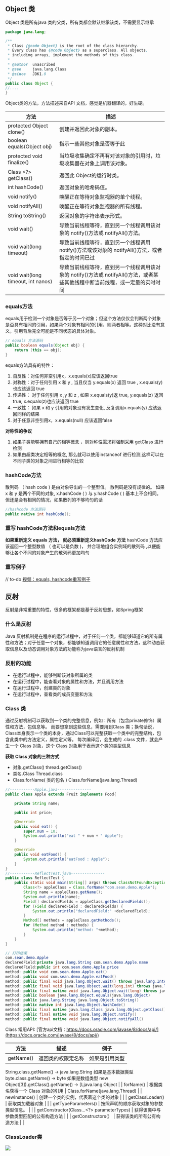 ## Object 类
Object 类是所有java 类的父类，所有类都会默认继承该类，不需要显示继承
```java
package java.lang;

/**
 * Class {@code Object} is the root of the class hierarchy.
 * Every class has {@code Object} as a superclass. All objects,
 * including arrays, implement the methods of this class.
 *
 * @author  unascribed
 * @see     java.lang.Class
 * @since   JDK1.0
 */
public class Object {
//....
}
```
Object类的方法，方法描述来自API 文档，感觉是机器翻译的，好生硬。

| 方法 | 描述 |
| --- | --- |
| protected Object clone()  | 创建并返回此对象的副本。 |
| boolean equals(Object obj)  | 指示一些其他对象是否等于此 |
| protected void finalize()  | 当垃圾收集确定不再有对该对象的引用时，垃圾收集器在对象上调用该对象。   |
| Class <?> getClass()  | 返回此 Object的运行时类。   |
| int hashCode()  | 返回对象的哈希码值。 |
| void notify()  | 唤醒正在等待对象监视器的单个线程。 |
| void notifyAll()  | 唤醒正在等待对象监视器的所有线程。   |
| String toString()  | 返回对象的字符串表示形式。 |
| void wait()  | 导致当前线程等待，直到另一个线程调用该对象的 notify()方法或 notifyAll()方法。 |
| void wait(long timeout)  | 导致当前线程等待，直到另一个线程调用 notify()方法或该对象的 notifyAll()方法，或者指定的时间已过 |
| void wait(long timeout, int nanos)  | 导致当前线程等待，直到另一个线程调用该对象的 notify()方法或 notifyAll()方法，或者某些其他线程中断当前线程，或一定量的实时时间 |

### equals方法
equals用于检测一个对象是否等于另一个对象；但这个方法仅仅会判断两个对象是否具有相同的引用，如果两个对象有相同的引用，则两者相等。这种对比没有意义，引用背后完全可能是不同状态的具体对象。
```java
// equals 方法源码
public boolean equals(Object obj) {
    return (this == obj);
}
```
equals方法具有的特性：

1. 自反性：对任何非空引用x，x.equals(x)应该返回true
2. 对称性：对于任何引用 x 和 y , 当且仅当 y.equals(x) 返回 true , x.equals(y) 也应该返回 true
3. 传递性： 对于任何引用 x ,y 和 z , 如果 x.equals(y)返 true, y.equals(z) 返回 true, x.equals(z)也应该返回 true
4. 一致性： 如果 x 和 y 引用的对象没有发生变化, 反复调用x.equals(y) 应该返回同样的结果
5. 对于任意非空引用x，x.equals(null) 应该返回false

**对称性的争议**

1. 如果子类能够拥有自己的相等概念 ，则对称性需求将强制采用 getClass 进行检测
2. 如果由超类决定相等的概念, 那么就可以使用instanceof 进行检测,这样可以在不同子类的对象之间进行相等的比较
### hashCode方法
散列码 （ hash code ) 是由对象导出的一个整型值。 散列码是没有规律的。
如果x 和 y 是两个不同的对象, x.hashCode ( ) 与 y.hashCode ( ) 基本上不会相同。但还是会有相同的情况，如果散列的不够均匀的话
```java
//hashcode 方法源码
public native int hashCode();
```
### 重写 hashCode方法和equals方法


**如果重新定义 equals 方法， 就必须重新定义hashCode 方法**
hashCode 方法应该返回一个整型数值 （ 也可以是负数 )， 并合理地组合实例域的散列码 ,以便能够让各个不同的对象产生的散列码更加均匀

### 重写例子
// to-do [视频：equals, hashcode重写例子](https://www.bilibili.com/video/BV11A411q7UK?from=search&seid=10408192158774005860&spm_id_from=333.337.0.0)
## 反射
反射是非常重要的特性，很多的框架都是基于反射思想，如Spring框架
### 什么是反射
Java 反射机制是在程序的运⾏过程中，对于任何⼀个类，都能够知道它的所有属性和⽅法；对于任意⼀个对象，都能够知道调⽤它的任意属性和⽅法，这种动态获取信息以及动态调⽤对象⽅法的功能称为java语⾔的反射机制
### 反射的功能

- 在运行过程中，能够判断该对象所属的类
- 在运行过程中，能查看对象的属性和方法，并且调用方法
- 在运行过程中，创建类的对象
- 在运行过程中，查看类的成员变量和方法
### Class 类
通过反射机制可以获取到一个类的完整信息，例如：所有（包含private修饰）属性和方法，包信息等。
而要想拿到这些信息，需要用到Class 类；换句话说，Class本身表示一个类的本身，通过Class可以完整获取一个类中的完整结构，包含此类中的方法定义，属性定义等。
每次编译后，会⽣成的 .class ⽂件，就会产⽣⼀个 Class 对象，这个 Class 对象⽤于表示这个类的类型信息

**获取 Class 对象的三种方式**

- 对象.getClass()  			thread.getClass()
- 类名.Class				Thread.class
- Class.forName( 类的包名 )	Class.forName(java.lang.Thread)
```java
//-----------Apple.java---------------
public class Apple extends Fruit implements Food{

    private String name;

    public int price;

    @Override
    public void eat() {
        super.num = 10;
        System.out.println("eat " + num + " Apple");
    }

    @Override
    public void eatFood() {
        System.out.println("eatFood : Apple");
    }
}
//-----------ReflectTest.java---------------
public class ReflectTest {
    public static void main(String[] args) throws ClassNotFoundException {
        Class<?> appleClass = Class.forName("com.sean.demo.Apple");
        String name = appleClass.getName();
        System.out.println(name);
        Field[] declaredFields = appleClass.getDeclaredFields();
        for (Field declaredField : declaredFields) {
            System.out.println("declaredField:" +declaredField);
        }
        Method[] methods = appleClass.getMethods();
        for (Method method : methods) {
            System.out.println("method: "+method);
        }
    }
}

// 打印结果
com.sean.demo.Apple
declaredField:private java.lang.String com.sean.demo.Apple.name
declaredField:public int com.sean.demo.Apple.price
method: public void com.sean.demo.Apple.eat()
method: public void com.sean.demo.Apple.eatFood()
method: public final void java.lang.Object.wait() throws java.lang.InterruptedException
method: public final void java.lang.Object.wait(long,int) throws java.lang.InterruptedException
method: public final native void java.lang.Object.wait(long) throws java.lang.InterruptedException
method: public boolean java.lang.Object.equals(java.lang.Object)
method: public java.lang.String java.lang.Object.toString()
method: public native int java.lang.Object.hashCode()
method: public final native java.lang.Class java.lang.Object.getClass()
method: public final native void java.lang.Object.notify()
method: public final native void java.lang.Object.notifyAll()
```
Class 常用API: [官方api文档：https://docs.oracle.com/javase/8/docs/api/](https://docs.oracle.com/javase/8/docs/api/)

| 方法 | 描述 | 例子 |
| --- | --- | --- |
| getName()  | 返回类的权限定名称 | 如果是引⽤类型
String.class.getName() -> java.lang.String
如果是基本数据类型
byte.class.getName() -> byte
如果是数组类型
new Object[3]).getClass().getName() -> [Ljava.lang.Object |
| forName() | 根据类名获得⼀个 Class 对象的引⽤ | Class.forName(java.lang.Thread) |
| newInstance() | 创建⼀个类的实例，代表着这个类的对象 |  |
| getClassLoader() | 获取类加载器对象 |  |
| getTypeParameters() | 按照声明的顺序获取对象的参数类型信息。 |  |
| getConstructor(Class...<?> parameterTypes) | 获得该类中与参数类型匹配的公有构造⽅法 |  |
| getConstructors(） | 获得该类的所有公有构造⽅法 |  |

### ClassLoader类
![](_assets/Java%20Obejct%20类、反射/1636198472873-a2fa8995-83fd-4bc0-841e-25ad5602dabc.jpeg)
